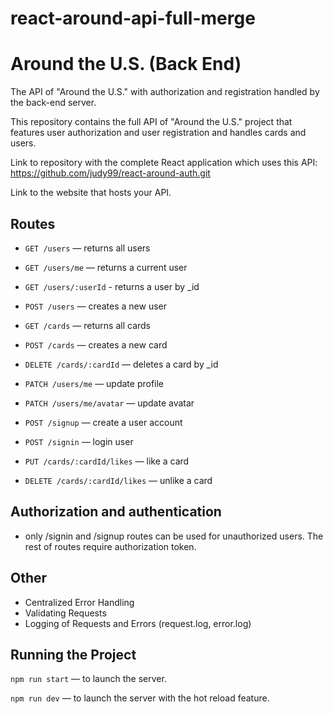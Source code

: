 # react-around-api-full-merge
# Around the U.S. (Back End)

The API of "Around the U.S." with authorization and registration handled by the back-end server.

This repository contains the full API of "Around the U.S." project that features user authorization and user registration and handles cards and users.


Link to repository with the complete React application which uses this API:
https://github.com/judy99/react-around-auth.git

Link to the website that hosts your API.


## Routes

* `GET /users` — returns all users
* `GET /users/me` — returns a current user
* `GET /users/:userId` - returns a user by _id
* `POST /users` — creates a new user

* `GET /cards` — returns all cards
* `POST /cards` — creates a new card
* `DELETE /cards/:cardId` — deletes a card by _id

* `PATCH /users/me` — update profile
* `PATCH /users/me/avatar` — update avatar

* `POST /signup` — create a user account
* `POST /signin` — login user

* `PUT /cards/:cardId/likes` — like a card
* `DELETE /cards/:cardId/likes` — unlike a card


## Authorization and authentication
* only /signin and /signup routes can be used for unauthorized users. The rest of routes require authorization token.

## Other
* Centralized Error Handling
* Validating Requests
* Logging of Requests and Errors (request.log, error.log)


## Running the Project

`npm run start` — to launch the server.

`npm run dev` — to launch the server with the hot reload feature.

